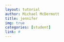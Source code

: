 ```yaml
---
layout: tutorial
author: Michael McDermott
title: jennifer
img: true
categories: [student]
link: #
---
```

